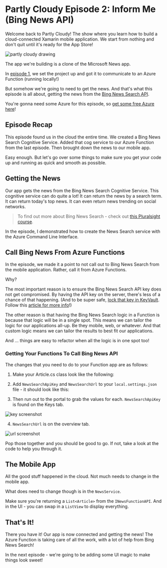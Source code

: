 # Partly Cloudy Episode 2: Inform Me (Bing News API)

Welcome back to Partly Cloudy! The show where you learn how to build a cloud-connected Xamarin mobile application. We start from nothing and don't quit until it's ready for the App Store!

![partly cloudy drawing](https://res.cloudinary.com/code-mill-technologies-inc/image/upload/c_scale,e_shadow:77,h_600/v1571800204/PNG_image-E7EAA277EA90-1_tlmaz2.png)

The app we're building is a clone of the Microsoft News app.

In [episode 1](https://devblogs.microsoft.com/xamarin/partly-cloudy?WT.mc_id=partlycloudy-github-masoucou), we set the project up and got it to communicate to an Azure Function (running locally!)

But somehow we're going to need to get the news. And that's what this episode is all about, getting the news from the [Bing News Search API](https://docs.microsoft.com/azure/cognitive-services/Bing-News-Search/?WT.mc_id=partlycloudy-github-masoucou).

You're gonna need some Azure for this episode, so [get some free Azure here](https://azure.microsoft.com/free?WT.mc_id=partlycloudy-github-masoucou)!

## Episode Recap

This episode found us in the cloud the entire time. We created a Bing News Search Cognitive Service. Added that cog service to our Azure Function from the last episode. Then brought down the news to our mobile app.

Easy enough. But let's go over some things to make sure you get your code up and running as quick and smooth as possible. 

## Getting the News

Our app gets the news from the Bing News Search Cognitive Service. This cognitive service can do quite a lot! It can return the news by a search term. It can return today's top news. It can even return news trending on social networks.

> To find out more about Bing News Search - check out [this Pluralsight course](https://app.pluralsight.com/library/courses/microsoft-cognitive-services-bing-news-search).

In the episode, I demonstrated how to create the News Search service with the Azure Command Line Interface.

## Call Bing News From Azure Functions

In the episode, we made it a point to not call out to Bing News Search from the mobile application. Rather, call it from Azure Functions.

Why?

The most important reason is to ensure the Bing News Search API key does not get compromised. By having the API key on the server, there's less of a chance of that happening. (And to be super safe, [lock that key in KeyVault](https://docs.microsoft.com/azure/key-vault/?WT.mc_id=partlycloudy-github-masoucou). Follow this [article for more info](https://codemilltech.com/mobile-apps-azure-keyvault-dont-do-it/)!)

The other reason is that having the Bing News Search logic in a Function is because that logic will be in a single spot. This means we can tailor the logic for our applications all-up. Be they mobile, web, or whatever. And that custom logic means we can tailor the results to best fit our applications.

And ... things are easy to refactor when all the logic is in one spot too!

### Getting Your Functions To Call Bing News API

The changes that you need to do to your Function app are as follows:

1.  Make your Article.cs class look like the following:

<script src="https://gist.github.com/codemillmatt/d24c67005f26a9a4f8757deca0c04386.js"></script>

2.  Add `NewsSearchApiKey` and `NewsSearchUrl` to your `local.settings.json` file - it should look like this:

<script src="https://gist.github.com/codemillmatt/828ace7089a93fccd0ac4012e006d9a4.js"></script>


3.  Then run out to the portal to grab the values for each. `NewsSearchApiKey` is found on the Keys tab.

![key screenshot](https://res.cloudinary.com/code-mill-technologies-inc/image/upload/bo_0px_solid_rgb:ffffff,c_scale,e_shadow:40,h_600/v1571796277/Screen_Shot_2019-10-22_at_6.43.28_PM_xdylrl.png)

4.  `NewsSearchUrl` is on the overview tab.

![url screenshot](https://res.cloudinary.com/code-mill-technologies-inc/image/upload/c_scale,e_shadow:40,h_600/v1571796246/Screen_Shot_2019-10-22_at_6.43.10_PM_rsrfgr.png)

Pop those together and you should be good to go. If not, take a look at the code to help you through it.

## The Mobile App

All the good stuff happened in the cloud. Not much needs to change in the mobile app.

What does need to change though is in the `NewsService`.

Make sure you're returning a `List<Article>` from the `INewsFunctionAPI`. And in the UI - you can swap in a `ListView` to display everything.

## That's It!

There you have it! Our app is now connected and getting the news! The Azure Function is taking care of all the work, with a lot of help from Bing News Search!

In the next episode - we're going to be adding some UI magic to make things look sweet!
